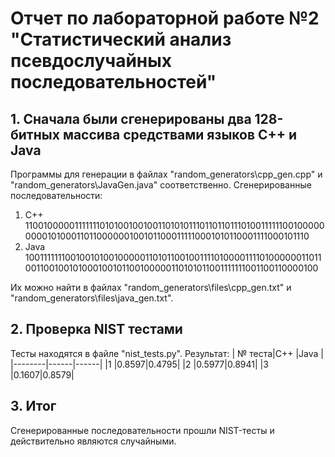# Отчет по лабораторной работе №2 <br> "Статистический анализ псевдослучайных последовательностей"

## 1. Сначала были сгенерированы два 128-битных массива средствами языков C++ и Java
Программы для генерации в файлах "random_generators\\cpp_gen.cpp" и "random_generators\\JavaGen.java" соответственно.
Сгенерированные последовательности:
1) C++
11001000001111111010100100100110101011101101101110100111111001000000000101000110110000001001011000111110001010110001111000101110
2) Java
10011111110010010100100000110101100100111101000011110100000011011001100100101000100101100100000110101011001111111001100110000100

Их можно найти в файлах "random_generators\\files\\cpp_gen.txt" и "random_generators\\files\\java_gen.txt".

## 2. Проверка NIST тестами
Тесты находятся в файле "nist_tests.py".
Результат: 
| № теста|C++   |Java  |
|--------|------|------|
|1       |0.8597|0.4795|
|2       |0.5977|0.8941|
|3       |0.1607|0.8579|

## 3. Итог
Сгенерированные последовательности прошли NIST-тесты и действительно являются случайными.
